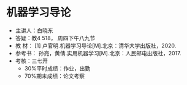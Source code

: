 # 机器学习导论

- 主讲人：白晓东
- 答疑：教4 518， 周四下午八九节
- 教  材：   [1] 卢官明.机器学习导论[M].北京：清华大学出版社，2020.      
- 参考书：   孙亮，黄倩.实用机器学习[M].北京：人民邮电出版社，2017.
- 考核：三七开
  - 30%平时成绩：作业，出勤
  - 70%期末成绩：论文考察





